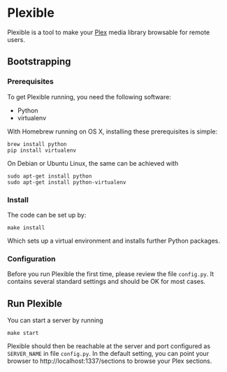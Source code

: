 # Plexible

Plexible is a tool to make your [Plex](https://plex.tv) media library browsable for remote users.


## Bootstrapping

### Prerequisites

To get Plexible running, you need the following software:

- Python
- virtualenv

With Homebrew running on OS X, installing these prerequisites is simple:

    brew install python
    pip install virtualenv

On Debian or Ubuntu Linux, the same can be achieved with

    sudo apt-get install python
    sudo apt-get install python-virtualenv

### Install

The code can be set up by:

    make install

Which sets up a virtual environment and installs further Python packages.

### Configuration

Before you run Plexible the first time, please review the file `config.py`. It contains several standard settings and should be OK for most cases.

## Run Plexible

You can start a server by running

    make start

Plexible should then be reachable at the server and port configured as `SERVER_NAME` in file `config.py`. In the default setting, you can point your browser to http://localhost:1337/sections to browse your Plex sections.
